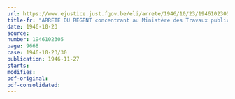 ```yaml
---
url: https://www.ejustice.just.fgov.be/eli/arrete/1946/10/23/1946102305/justel
title-fr: "ARRETE DU REGENT concentrant au Ministère des Travaux publics les attributions relatives aux bâtiments de l'Etat"
date: 1946-10-23
source:
number: 1946102305
page: 9668
case: 1946-10-23/30
publication: 1946-11-27
starts:
modifies:
pdf-original:
pdf-consolidated:
---
```


